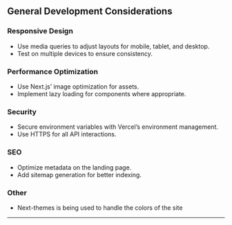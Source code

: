 ## General Development Considerations

### Responsive Design

- Use media queries to adjust layouts for mobile, tablet, and desktop.
- Test on multiple devices to ensure consistency.

### Performance Optimization

- Use Next.js’ image optimization for assets.
- Implement lazy loading for components where appropriate.

### Security

- Secure environment variables with Vercel’s environment management.
- Use HTTPS for all API interactions.

### SEO

- Optimize metadata on the landing page.
- Add sitemap generation for better indexing.

### Other
- Next-themes is being used to handle the colors of the site

---
